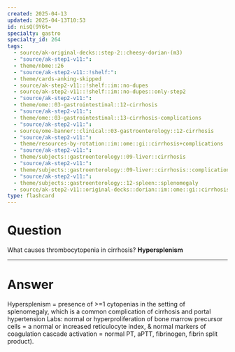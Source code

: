 ```yaml
---
created: 2025-04-13
updated: 2025-04-13T10:53
id: nisQ(9Y6t=
specialty: gastro
specialty_id: 264
tags:
  - source/ak-original-decks::step-2::cheesy-dorian-(m3)
  - "source/ak-step1-v11:": 
  - theme/nbme::26
  - "source/ak-step2-v11::!shelf:": 
  - theme/cards-anking-skipped
  - source/ak-step2-v11::!shelf::im::no-dupes
  - source/ak-step2-v11::!shelf::im::no-dupes::only-step2
  - "source/ak-step2-v11:": 
  - theme/ome::03-gastrointestinal::12-cirrhosis
  - "source/ak-step2-v11:": 
  - theme/ome::03-gastrointestinal::13-cirrhosis-complications
  - "source/ak-step2-v11:": 
  - source/ome-banner::clinical::03-gastroenterology::12-cirrhosis
  - "source/ak-step2-v11:": 
  - theme/resources-by-rotation::im::ome::gi::cirrhosis+complications
  - "source/ak-step2-v11:": 
  - theme/subjects::gastroenterology::09-liver::cirrhosis
  - "source/ak-step2-v11:": 
  - theme/subjects::gastroenterology::09-liver::cirrhosis::complications::splenomegaly
  - "source/ak-step2-v11:": 
  - theme/subjects::gastroenterology::12-spleen::splenomegaly
  - source/ak-step2-v11::original-decks::dorian::im::ome::gi::cirrhosis+complications
type: flashcard
---
```


# Question
What causes thrombocytopenia in cirrhosis?   **Hypersplenism**

---

# Answer
Hypersplenism = presence of >=1 cytopenias in the setting of splenomegaly, which is a common complication of cirrhosis and portal hypertension    Labs: normal or hyperproliferation of bone marrow precursor cells = a normal or increased reticulocyte index,  & normal markers of coagulation cascade activation = normal PT, aPTT, fibrinogen, fibrin split product).